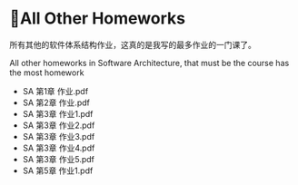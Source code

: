 # :paw_prints:All Other Homeworks

所有其他的软件体系结构作业，这真的是我写的最多作业的一门课了。

All other homeworks in Software Architecture, that must be the course has the most homework



- SA 第1章 作业.pdf
- SA 第2章 作业.pdf
- SA 第3章 作业1.pdf
- SA 第3章 作业2.pdf
- SA 第3章 作业3.pdf
- SA 第3章 作业4.pdf
- SA 第3章 作业5.pdf
- SA 第5章 作业1.pdf